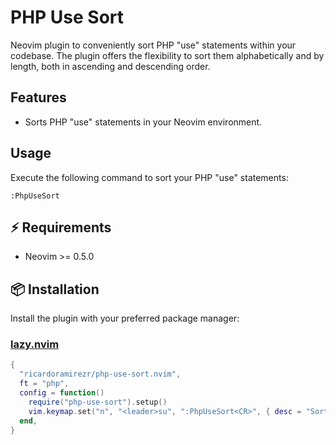 # PHP Use Sort

Neovim plugin to conveniently sort PHP "use" statements within your codebase. The plugin offers the flexibility to sort them alphabetically and by length, both in ascending and descending order.

## Features

- Sorts PHP "use" statements in your Neovim environment.

## Usage

Execute the following command to sort your PHP "use" statements:

```vim
:PhpUseSort
```

## ⚡️ Requirements

- Neovim >= 0.5.0

## 📦 Installation

Install the plugin with your preferred package manager:

### [lazy.nvim](https://github.com/folke/lazy.nvim)

```lua
{
  "ricardoramirezr/php-use-sort.nvim",
  ft = "php",
  config = function()
    require("php-use-sort").setup()
    vim.keymap.set("n", "<leader>su", ":PhpUseSort<CR>", { desc = "Sort PHP use lines by length", silent = true })
  end,
}
```

